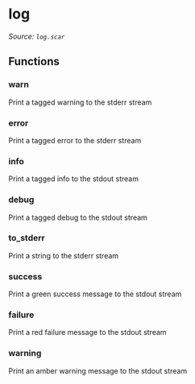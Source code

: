 # log

*Source: `log.scar`*

## Functions

### warn

Print a tagged warning to the stderr stream

### error

Print a tagged error to the stderr stream

### info

Print a tagged info to the stdout stream

### debug

Print a tagged debug to the stdout stream

### to_stderr

Print a string to the stderr stream

### success

Print a green success message to the stdout stream

### failure

Print a red failure message to the stdout stream

### warning

Print an amber warning message to the stdout stream

